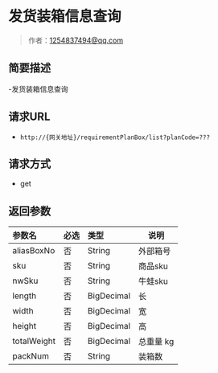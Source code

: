 # 发货装箱信息查询

> 作者：1254837494@qq.com

## 简要描述

-发货装箱信息查询

## 请求URL
- `http://{网关地址}/requirementPlanBox/list?planCode=???`

## 请求方式
- get 

## 返回参数

|参数名|必选|类型|说明|
|:----    |:---|:----- |-----   |
|aliasBoxNo |否  |String |外部箱号  |
|sku |否  |String |商品sku |
|nwSku |否  |String |牛蛙sku |
|length |否  |BigDecimal |长   |
|width |否  |BigDecimal |宽   |
|height |否  |BigDecimal |高   |
|totalWeight |否  |BigDecimal |总重量 kg   |
|packNum |否  |String | 装箱数|